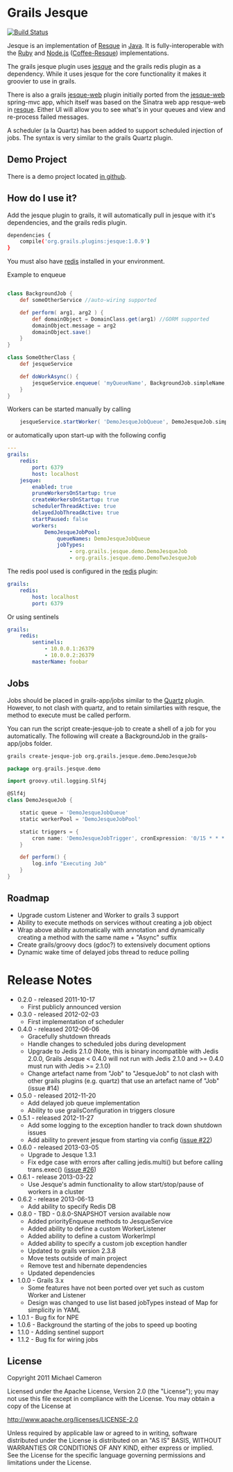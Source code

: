 Grails Jesque
=============

[![Build Status](https://travis-ci.org/Grails-Plugin-Consortium/grails-jesque.svg?branch=master)](https://travis-ci.org/Grails-Plugin-Consortium/grails-jesque)

Jesque is an implementation of [Resque](https://github.com/resque/resque) in [Java](http://www.oracle.com/technetwork/java/index.html).
It is fully-interoperable with the [Ruby](http://www.ruby-lang.org/en/) and [Node.js](http://nodejs.org/) ([Coffee-Resque](https://github.com/technoweenie/coffee-resque)) implementations.

The grails jesque plugin uses [jesque](https://github.com/gresrun/jesque) and the grails redis plugin as a dependency.
While it uses jesque for the core functionality it makes it groovier to use in grails.

There is also a grails [jesque-web](https://github.com/michaelcameron/grails-jesque-web) plugin initially ported from the [jesque-web](https://github.com/gresrun/jesque-web) spring-mvc app, which itself was based on the Sinatra web app resque-web in [resque](https://github.com/resque/resque).
Either UI will allow you to see what's in your queues and view and re-process failed messages.

A scheduler (a la Quartz) has been added to support scheduled injection of jobs. The syntax is very similar to the grails Quartz plugin. 


Demo Project
-------------
There is a demo project located [in github](https://github.com/Grails-Plugin-Consortium/grails-jesque-demo).


How do I use it?
----------------
Add the jesque plugin to grails, it will automatically pull in jesque with it's dependencies, and the grails redis plugin.

```bash
dependencies {
    compile('org.grails.plugins:jesque:1.0.9')
}
```

You must also have [redis](http://redis.io) installed in your environment.


Example to enqueue

```groovy

class BackgroundJob {
    def someOtherService //auto-wiring supported

    def perform( arg1, arg2 ) {
        def domainObject = DomainClass.get(arg1) //GORM supported
        domainObject.message = arg2
        domainObject.save()
    }
}

class SomeOtherClass {
    def jesqueService

    def doWorkAsync() {
        jesqueService.enqueue( 'myQueueName', BackgroundJob.simpleName, 1, 'hi there')
    }
}
```

Workers can be started manually by calling

```groovy
    jesqueService.startWorker( 'DemoJesqueJobQueue', DemoJesqueJob.simpleName, DemoJesqueJob )
```

or automatically upon start-up with the following config

```yaml
---
grails:
    redis:
        port: 6379
        host: localhost
    jesque:
        enabled: true
        pruneWorkersOnStartup: true
        createWorkersOnStartup: true
        schedulerThreadActive: true
        delayedJobThreadActive: true
        startPaused: false
        workers:
            DemoJesqueJobPool:
                queueNames: DemoJesqueJobQueue
                jobTypes:
                    - org.grails.jesque.demo.DemoJesqueJob
                    - org.grails.jesque.demo.DemoTwoJesqueJob
```

The redis pool used is configured in the [redis](https://github.com/grails-plugins/grails-redis) plugin:

```yaml
grails:
    redis:
        host: localhost
        port: 6379
```

Or using sentinels

```yaml
grails:
    redis:
        sentinels:
            - 10.0.0.1:26379
            - 10.0.0.2:26379
        masterName: foobar        
```

Jobs
----
Jobs should be placed in grails-app/jobs similar to the [Quartz](http://grails.org/plugin/quartz) plugin.
However, to not clash with quartz, and to retain similarties with resque, the method to execute must be called perform.

You can run the script create-jesque-job to create a shell of a job for you automatically.  The
following will create a BackgroundJob in the grails-app/jobs folder.

```bash
grails create-jesque-job org.grails.jesque.demo.DemoJesqueJob
```

```groovy
package org.grails.jesque.demo

import groovy.util.logging.Slf4j

@Slf4j
class DemoJesqueJob {

    static queue = 'DemoJesqueJobQueue'
    static workerPool = 'DemoJesqueJobPool'

    static triggers = {
        cron name: 'DemoJesqueJobTrigger', cronExpression: '0/15 * * * * ? *'
    }

    def perform() {
        log.info "Executing Job"
    }
}
```

Roadmap
----
* Upgrade custom Listener and Worker to grails 3 support
* Ability to execute methods on services without creating a job object
* Wrap above ability automatically with annotation and dynamically creating a method with the same name + "Async" suffix
* Create grails/groovy docs (gdoc?) to extensively document options
* Dynamic wake time of delayed jobs thread to reduce polling

Release Notes
=============

* 0.2.0 - released 2011-10-17
    * First publicly announced version
* 0.3.0 - released 2012-02-03
    * First implementation of scheduler
* 0.4.0 - released 2012-06-06
    * Gracefully shutdown threads
    * Handle changes to scheduled jobs during development
    * Upgrade to Jedis 2.1.0 (Note, this is binary incompatible with Jedis 2.0.0, Grails Jesque < 0.4.0 will not run with Jedis 2.1.0 and >= 0.4.0 must run with Jedis >= 2.1.0)
    * Change artefact name from "Job" to "JesqueJob" to not clash with other grails plugins (e.g. quartz) that use an artefact name of "Job" (issue #14)
* 0.5.0 - released 2012-11-20
    * Add delayed job queue implementation
    * Ability to use grailsConfiguration in triggers closure
* 0.5.1 - released 2012-11-27
    * Add some logging to the exception handler to track down shutdown issues
    * Add ability to prevent jesque from starting via config ([issue #22](https://github.com/michaelcameron/grails-jesque/issues/23))
* 0.6.0 - released 2013-03-05
    * Upgrade to Jesque 1.3.1
    * Fix edge case with errors after calling jedis.multi() but before calling trans.exec() ([issue #26](https://github.com/michaelcameron/grails-jesque/issues/26))
* 0.6.1 - release 2013-03-22
    * Use Jesque's admin functionality to allow start/stop/pause of workers in a cluster
* 0.6.2 - release 2013-06-13
    * Add ability to specify Redis DB
* 0.8.0 - TBD - 0.8.0-SNAPSHOT version available now
    * Added priorityEnqueue methods to JesqueService
    * Added ability to define a custom WorkerListener
    * Added ability to define a custom WorkerImpl
    * Added ability to specify a custom job exception handler
    * Updated to grails version 2.3.8
    * Move tests outside of main project
    * Remove test and hibernate dependencies
    * Updated dependencies
* 1.0.0 - Grails 3.x
    * Some features have not been ported over yet such as custom Worker and Listener
    * Design was changed to use list based jobTypes instead of Map for simplicity in YAML
* 1.0.1 - Bug fix for NPE
* 1.0.6 - Background the starting of the jobs to speed up booting
* 1.1.0 - Adding sentinel support
* 1.1.2 - Bug fix for wiring jobs


License
-------
Copyright 2011 Michael Cameron

Licensed under the Apache License, Version 2.0 (the "License");
you may not use this file except in compliance with the License.
You may obtain a copy of the License at

   <http://www.apache.org/licenses/LICENSE-2.0>

Unless required by applicable law or agreed to in writing, software
distributed under the License is distributed on an "AS IS" BASIS,
WITHOUT WARRANTIES OR CONDITIONS OF ANY KIND, either express or implied.
See the License for the specific language governing permissions and
limitations under the License.

